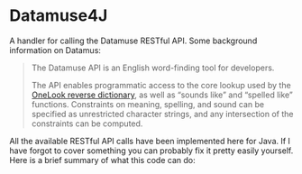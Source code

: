 # Datamuse4J
A handler for calling the Datamuse RESTful API. Some background information on Datamus:

> The Datamuse API is an English word-finding tool for developers.
>
> The API enables programmatic access to the core lookup used by the [OneLook reverse dictionary](http://onelook.com/reverse-dictionary.shtml), as well as “sounds like” and “spelled like” functions. Constraints on meaning, spelling, and sound can be specified as unrestricted character strings, and any intersection of the constraints can be computed.

All the available RESTful API calls have been implemented here for Java. If I have forgot to cover something you can probably fix it pretty easily yourself.
Here is a brief summary of what this code can do:
